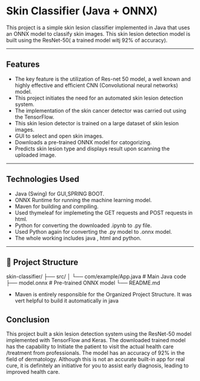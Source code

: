 
# Skin Classifier (Java + ONNX)

This project is a simple skin lesion classifier implemented in Java that uses an ONNX model to classify skin images.
This skin lesion detection model is built using the ResNet-50( a trained model witj 92% of accuracy).


---

##  Features
- The key feature is the utilization of Res-net 50 model, a well known and highly effective and efficient CNN (Convolutional neural networks) model.
- This project initiates the need for an automated skin lesion detection system.
- The implementation of the skin cancer detector was carried out using the TensorFlow.
- This skin lesion detector is trained on a large dataset of skin lesion images. 
- GUI to select and open skin images.
- Downloads a pre-trained ONNX model for catogorizing.
- Predicts skin lesion type and displays result upon scanning the uploaded image.

---

## Technologies Used
- Java (Swing) for GUI,SPRING BOOT.
- ONNX Runtime for running the machine learning model.
- Maven for building and compiling.
- Used thymeleaf for implemeting the GET requests and POST requests in html.
- Python for converting the downloaded .ipynb to .py file.
- Used Python again for converting the .py model to .onnx model.
- The whole working includes java , html and python.

---

## 📂 Project Structure
skin-classifier/
├── src/
│ └── com/example/App.java # Main Java code
├── model.onnx # Pre-trained ONNX model
└── README.md
- Maven is entirely responsible for the Organized Project Structure. It was vert helpful to build it automatically in java

## Conclusion
This project built a skin lesion detection system using the ResNet-50 model implemented with TensorFlow and Keras. The downloaded trained model has the capability to Initiate the patient to visit the actual health care /treatment from professionals. The model has an accuracy of 92% in the field of dermatology. Although this is not an accurate built-in app for real cure, it is definitely an initiative for you to assist early diagnosis, leading to improved health care.





